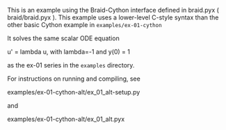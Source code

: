 <!--
  - Copyright (c) 2013, Lawrence Livermore National Security, LLC. 
  - Produced at the Lawrence Livermore National Laboratory. Written by 
  - Jacob Schroder, Rob Falgout, Tzanio Kolev, Ulrike Yang, Veselin 
  - Dobrev, et al. LLNL-CODE-660355. All rights reserved.
  - 
  - This file is part of XBraid. For support, post issues to the XBraid Github page.
  - 
  - This program is free software; you can redistribute it and/or modify it under
  - the terms of the GNU General Public License (as published by the Free Software
  - Foundation) version 2.1 dated February 1999.
  - 
  - This program is distributed in the hope that it will be useful, but WITHOUT ANY
  - WARRANTY; without even the IMPLIED WARRANTY OF MERCHANTABILITY or FITNESS FOR A
  - PARTICULAR PURPOSE. See the terms and conditions of the GNU General Public
  - License for more details.
  - 
  - You should have received a copy of the GNU Lesser General Public License along
  - with this program; if not, write to the Free Software Foundation, Inc., 59
  - Temple Place, Suite 330, Boston, MA 02111-1307 USA
 -->


This is an example using the Braid-Cython interface defined in braid.pyx (
braid/braid.pyx ).  This example uses a lower-level C-style syntax than the
other basic Cython example in `examples/ex-01-cython`

It solves the same scalar ODE equation 
 
 u' = lambda u, 
 with lambda=-1 and y(0) = 1

as the ex-01 series in the `examples` directory. 

For instructions on running and compiling, see 

   examples/ex-01-cython-alt/ex_01_alt-setup.py

and 

   examples/ex-01-cython-alt/ex_01_alt.pyx

